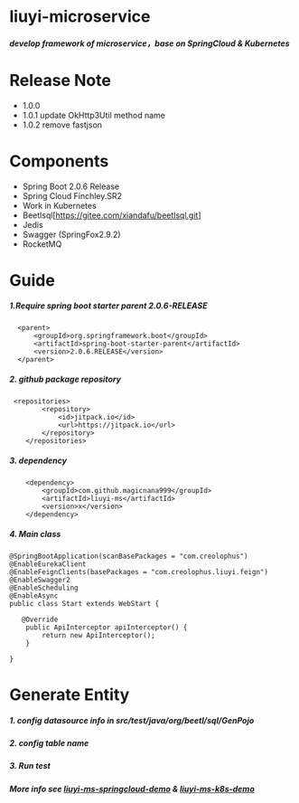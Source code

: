 # liuyi-microservice
##### develop framework of microservice，base on SpringCloud &amp; Kubernetes

# Release Note

* 1.0.0
* 1.0.1 update OkHttp3Util method name
* 1.0.2 remove fastjson

# Components

* Spring Boot 2.0.6 Release
* Spring Cloud Finchley.SR2
* Work in Kubernetes
* Beetlsql[https://gitee.com/xiandafu/beetlsql.git]
* Jedis
* Swagger (SpringFox2.9.2)
* RocketMQ

# Guide
##### 1.Require spring boot starter parent 2.0.6-RELEASE
```
  <parent>
      <groupId>org.springframework.boot</groupId>
      <artifactId>spring-boot-starter-parent</artifactId>
      <version>2.0.6.RELEASE</version>
  </parent>
```

##### 2. github package repository
```
 <repositories>
        <repository>
            <id>jitpack.io</id>
            <url>https://jitpack.io</url>
        </repository>
    </repositories>
```

##### 3. dependency
```
    <dependency>
        <groupId>com.github.magicnana999</groupId>
        <artifactId>liuyi-ms</artifactId>
        <version>x</version>
    </dependency>
```


##### 4. Main class
```
@SpringBootApplication(scanBasePackages = "com.creolophus")
@EnableEurekaClient
@EnableFeignClients(basePackages = "com.creolophus.liuyi.feign")
@EnableSwagger2
@EnableScheduling
@EnableAsync
public class Start extends WebStart {

   @Override
    public ApiInterceptor apiInterceptor() {
        return new ApiInterceptor();
    }

}
```

# Generate Entity
##### 1. config datasource info in src/test/java/org/beetl/sql/GenPojo
##### 2. config table name 
##### 3. Run test

##### More info see [liuyi-ms-springcloud-demo](https://github.com/magicnana999/liuyi-ms-springcloud-demo) & [liuyi-ms-k8s-demo](https://github.com/magicnana999/liuyi-ms-k8s-demo)
